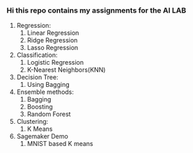 ### Hi this repo contains my assignments for the AI LAB

1. Regression:
   1. Linear Regression
   2. Ridge Regression
   3. Lasso Regression
2. Classification:
   1. Logistic Regression
   2. K-Nearest Neighbors(KNN)
3. Decision Tree:
   1. Using Bagging
4. Ensemble methods:
   1. Bagging
   2. Boosting
   3. Random Forest
5. Clustering:
   1. K Means
6. Sagemaker Demo
   1. MNIST based K means
